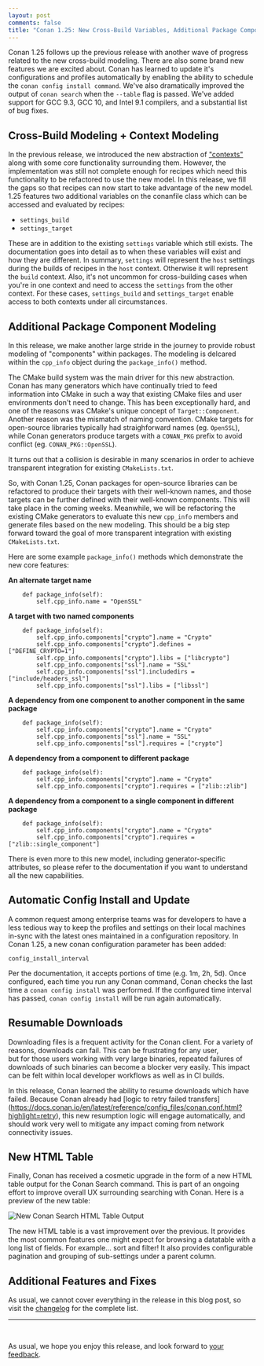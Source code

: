 ```yaml
---
layout: post 
comments: false 
title: "Conan 1.25: New Cross-Build Variables, Additional Package Component Modeling, Automatic Config Install, Resumable Downloads, New HTML Table"
---
```


Conan 1.25 follows up the previous release with another wave of progress related
to the new cross-build modeling. There are also some brand new features we are
excited about. Conan has learned to update it's configurations and profiles 
automatically by enabling the ability to schedule the 
`conan config install command`. We've also dramatically improved the output of
 `conan search` when the `--table` flag is passed. We've added support for 
 GCC 9.3, GCC 10, and Intel 9.1 compilers, and a substantial list of bug fixes. 

## Cross-Build Modeling + Context Modeling  

In the previous release, we introduced the new abstraction of ["contexts"](https://docs.conan.io/en/latest/devtools/build_requires.html#build-and-host-contexts)
along with some core functionality surrounding them. However, the implementation 
was still not complete enough for recipes which need this functionality
to be refactored to use the new model.  In this release, we fill the gaps so 
that recipes can now start to take advantage of the new model.  
1.25 features two additional variables on the conanfile class which can be
accessed and evaluated by recipes:
- `settings_build`
- `settings_target`

These are in addition to the existing `settings` variable which still exists. 
The documentation goes into detail as to when these variables will exist and
how they are different. In summary, `settings` will represent the `host` 
settings during the builds of recipes in the `host` context. Otherwise it will
represent the `build` context. Also, it's not uncommon for cross-building 
cases when you're in one context and need to access the `settings` from the 
other context. For these cases, `settings_build` and `settings_target` enable 
access to both contexts under all circumstances.

## Additional Package Component Modeling

In this release, we make another large stride in the journey to provide
robust modeling of "components" within packages.  The modeling is delcared 
within the `cpp_info` object during the `package_info()` method.  

The CMake build system was the main driver for this new abstraction. Conan
has many generators which have continually tried to feed information into 
CMake in such a way that existing CMake files and user environments don't 
need to change.  This has been exceptionally hard, and one of the reasons
was CMake's unique concept of `Target::Component`.  Another reason was the 
mismatch of naming convention. CMake targets for open-source libraries 
typically had straighforward names (eg. `OpenSSL`), while Conan generators 
produce targets with a `CONAN_PKG` prefix to avoid conflict 
(eg. `CONAN_PKG::OpenSSL`).  

It turns out that a collision is desirable in many scenarios in order to 
achieve transparent integration for existing `CMakeLists.txt`.

So, with Conan 1.25, Conan packages for open-source libraries can be 
refactored to produce their targets with their well-known names, and those
targets can be further defined with their well-known components. This will
take place in the coming weeks. Meanwhile, we will be refactoring the existing
CMake generators to evaluate this new `cpp_info` members and generate 
files based on the new modeling. This should be a big step forward toward the
goal of more transparent integration with existing `CMakeLists.txt`.

Here are some example `package_info()` methods which demonstrate the new core 
features: 

**An alternate target name**
```
    def package_info(self):
        self.cpp_info.name = "OpenSSL"
```
**A target with two named components**
```
    def package_info(self):
        self.cpp_info.components["crypto"].name = "Crypto"
        self.cpp_info.components["crypto"].defines = ["DEFINE_CRYPTO=1"]
        self.cpp_info.components["crypto"].libs = ["libcrypto"]
        self.cpp_info.components["ssl"].name = "SSL"
        self.cpp_info.components["ssl"].includedirs = ["include/headers_ssl"]
        self.cpp_info.components["ssl"].libs = ["libssl"]
```
**A dependency from one component to another component in the same package**
```
    def package_info(self):
        self.cpp_info.components["crypto"].name = "Crypto"
        self.cpp_info.components["ssl"].name = "SSL"
        self.cpp_info.components["ssl"].requires = ["crypto"]
```
**A dependency from a component to different package**
```
    def package_info(self):
        self.cpp_info.components["crypto"].name = "Crypto"
        self.cpp_info.components["crypto"].requires = ["zlib::zlib"] 
```
**A dependency from a component to a single component in different package**
```
    def package_info(self):
        self.cpp_info.components["crypto"].name = "Crypto"
        self.cpp_info.components["crypto"].requires = ["zlib::single_component"] 
```

There is even more to this new model, including generator-specific attributes, 
so please refer to the documentation if you want to understand all the new
capabilities. 

## Automatic Config Install and Update  

A common request among enterprise teams was for developers to have a less
tedious way to keep the profiles and settings on their local machines in-sync 
with the latest ones maintained in a configuration repository.  In Conan 1.25, 
a new conan configuration parameter has been added: 

`config_install_interval`

Per the documentation, it accepts portions of time (e.g. 1m, 2h, 5d). Once 
configured, each time you run any Conan command, Conan checks the last time a 
`conan config install` was performed. If the configured time interval has 
passed, `conan config install` will be run again automatically.

## Resumable Downloads 

Downloading files is a frequent activity for the Conan client. For a 
variety of reasons, downloads can fail. This can be frustrating for any user,   
but for those users working with very large binaries, repeated failures
of downloads of such binaries can become a blocker very easily.  This impact
can be felt within local developer workflows as well as in CI builds.  

In this release, Conan learned the ability to resume downloads which have 
failed. Because Conan already had [logic to retry failed transfers]
(https://docs.conan.io/en/latest/reference/config_files/conan.conf.html?highlight=retry), 
this new resumption logic will engage automatically, and should work very well 
to mitigate any impact coming from network connectivity issues.

## New HTML Table

Finally, Conan has received a cosmetic upgrade in the form of a new HTML table
output for the Conan Search command. This is part of an ongoing effort to 
improve overall UX surrounding searching with Conan. Here is a preview of the 
new table: 

<p class="centered">
    <img src="{{ site.url }}/assets/post_images/2020-05-04/new-conan-search-table.png" align="center" alt="New Conan Search HTML Table Output"/>
</p>

The new HTML table is a vast improvement over the previous.  It provides
the most common features one might expect for browsing a datatable with a
long list of fields.  For example...  sort and filter!  It also provides 
configurable pagination and grouping of sub-settings under a parent column.


## Additional Features and Fixes  

As usual, we cannot cover everything in the release in this blog post, so visit 
the [changelog]( https://docs.conan.io/en/latest/changelog.html#may-2020) for 
the complete list. 


-----------
<br>

As usual, we hope you enjoy this release, and look forward to [your
feedback](https://github.com/conan-io/conan/issues). 
